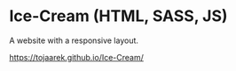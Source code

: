 # Ice-Cream  (HTML, SASS, JS)

A website with a responsive layout. 

https://tojaarek.github.io/Ice-Cream/


